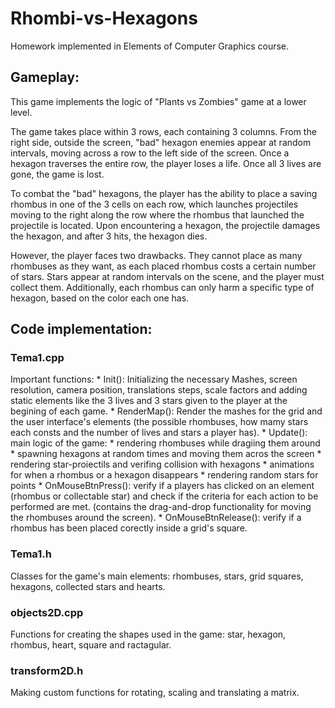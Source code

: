 # Rhombi-vs-Hexagons
  Homework implemented in Elements of Computer Graphics course.
  
## Gameplay:

  This game implements the logic of "Plants vs Zombies" game at a lower level.

  The game takes place within 3 rows, each containing 3 columns. From the right side, outside the screen, "bad" hexagon enemies appear at random intervals, moving across a row to the left side of the screen. Once a hexagon traverses the entire row, the player loses a life. Once all 3 lives are gone, the game is lost.

  To combat the "bad" hexagons, the player has the ability to place a saving rhombus in one of the 3 cells on each row, which launches projectiles moving to the right along the row where the rhombus that launched the projectile is located. Upon encountering a hexagon, the projectile damages the hexagon, and after 3 hits, the hexagon dies.

  However, the player faces two drawbacks. They cannot place as many rhombuses as they want, as each placed rhombus costs a certain number of stars. Stars appear at random intervals on the scene, and the player must collect them. Additionally, each rhombus can only harm a specific type of hexagon, based on the color each one has.

## Code implementation:

### Tema1.cpp
Important functions:
    * Init(): Initializing the necessary Mashes, screen resolution, camera position, translations steps, scale factors and adding static elements like the 3 lives and 3 stars given to the player at the begining of each game.
    * RenderMap(): Render the mashes for the grid and the user interface's elements (the possible rhombuses, how mamy stars each consts and the number of lives and stars a player has).
    * Update(): main logic of the game: 
        * rendering rhombuses while dragiing them around
        * spawning hexagons at random times and moving them acros the screen
        * rendering star-proiectils and verifing collision with hexagons
        * animations for when a rhombus or a hexagon disappears
        * rendering random stars for points
    * OnMouseBtnPress(): verify if a players has clicked on an element (rhombus or collectable star) and check if the criteria for each action to be performed are met. (contains the drag-and-drop functionality for moving the rhombuses around the screen).
    * OnMouseBtnRelease(): verify if a rhombus has been placed corectly inside a grid's square.
  
### Tema1.h
  Classes for the game's main elements: rhombuses, stars, grid squares, hexagons, collected stars and hearts.

### objects2D.cpp 
  Functions for creating the shapes used in the game: star, hexagon, rhombus, heart, square and ractagular.

### transform2D.h
  Making custom functions for rotating, scaling and translating a matrix.

